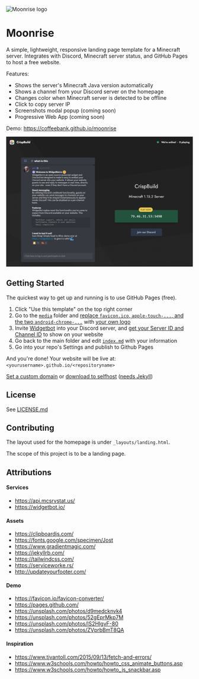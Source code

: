 ![Moonrise logo](media/favicon.ico) 

# Moonrise

A simple, lightweight, responsive landing page template for a Minecraft server. Integrates with Discord, Minecraft server status, and GitHub Pages to host a free website.

Features:
- Shows the server's Minecraft Java version automatically
- Shows a channel from your Discord server on the homepage
- Changes color when Minecraft server is detected to be offline
- Click to copy server IP
- Screenshots modal popup (coming soon)
- Progressive Web App (coming soon)

Demo: https://coffeebank.github.io/moonrise

![CrispBuild demo](media/demo01.jpg)

## Getting Started

The quickest way to get up and running is to use GitHub Pages (free).

1. Click "Use this template" on the top right corner
1. Go to the [`media`](media) folder and [replace `favicon.ico`, `apple-touch-...`, and the two `android-chrome-...`](https://favicon.io/favicon-converter/) with [your own logo](https://unsplash.com)
1. Invite [Widgetbot](https://widgetbot.io) into your Discord server, and [get your Server ID and Channel ID](https://www.youtube.com/watch?v=6dqYctHmazc) to show on your website
1. Go back to the main folder and edit [`index.md`](index.md) with your information
1. Go into your repo's Settings and publish to Github Pages

And you're done! Your website will be live at: `<yourusername>.github.io/<repositoryname>`

[Set a custom domain](https://help.github.com/en/github/working-with-github-pages/about-custom-domains-and-github-pages) or [download to selfhost](https://github.com/coffeebank/moonrise/archive/master.zip) ([needs Jekyll](https://jekyllrb.com))


## License

See [LICENSE.md](LICENSE.md)


## Contributing

The layout used for the homepage is under `_layouts/landing.html`.

The scope of this project is to be a landing page.


## Attributions

#### Services
- https://api.mcsrvstat.us/
- https://widgetbot.io/

#### Assets
- https://clipboardjs.com/
- https://fonts.google.com/specimen/Jost
- https://www.gradientmagic.com/
- https://jekyllrb.com/
- https://tailwindcss.com/
- https://serviceworke.rs/
- http://updateyourfooter.com/

#### Demo
- https://favicon.io/favicon-converter/
- https://pages.github.com/
- https://unsplash.com/photos/d9medcknvk4
- https://unsplash.com/photos/52gEprMkp7M
- https://unsplash.com/photos/lS2HIgvF-80
- https://unsplash.com/photos/ZVprbBmT8QA

#### Inspiration
- https://www.tjvantoll.com/2015/09/13/fetch-and-errors/
- https://www.w3schools.com/howto/howto_css_animate_buttons.asp
- https://www.w3schools.com/howto/howto_js_snackbar.asp
